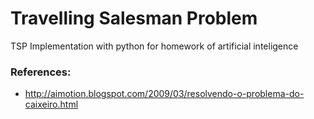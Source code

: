 # Travelling Salesman Problem
TSP Implementation with python for homework of artificial inteligence


### References:
- http://aimotion.blogspot.com/2009/03/resolvendo-o-problema-do-caixeiro.html
